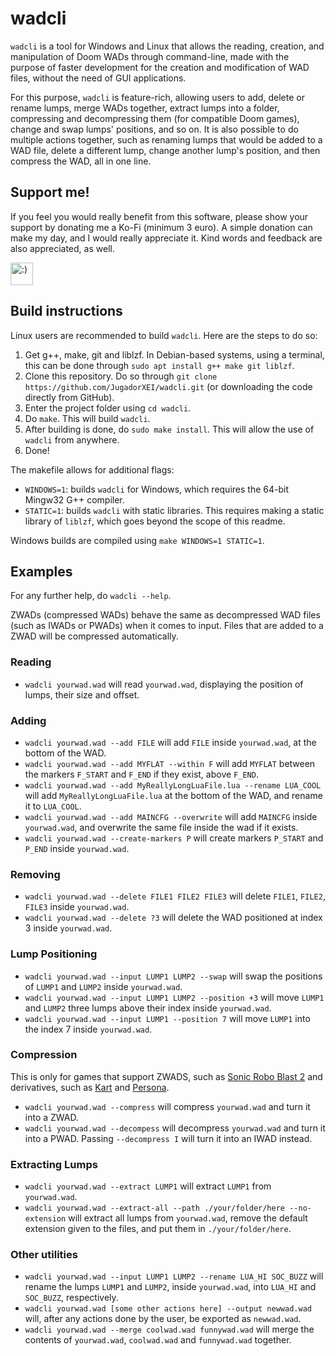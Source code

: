 # wadcli

`wadcli` is a tool for Windows and Linux that allows the reading, creation, and manipulation of Doom WADs through command-line, made with the purpose of faster development for the creation and modification of WAD files, without the need of GUI applications.

For this purpose, `wadcli` is feature-rich, allowing users to add, delete or rename lumps, merge WADs together, extract lumps into a folder, compressing and decompressing them (for compatible Doom games), change and swap lumps' positions, and so on. It is also possible to do multiple actions together, such as renaming lumps that would be added to a WAD file, delete a different lump, change another lump's position, and then compress the WAD, all in one line.

## Support me!

If you feel you would really benefit from this software, please show your support by donating me a Ko-Fi (minimum 3 euro). A simple donation can make my day, and I would really appreciate it. Kind words and feedback are also appreciated, as well.

<a href='https://ko-fi.com/jugadorxei' target='_blank'><img height='36' style='border:0px;height:36px;' src='https://az743702.vo.msecnd.net/cdn/kofi3.png?v=0' border='0' alt=':)' /></a>

## Build instructions

Linux users are recommended to build `wadcli`. Here are the steps to do so:

1. Get g++, make, git and liblzf. In Debian-based systems, using a terminal, this can be done through `sudo apt install g++ make git liblzf`.
2. Clone this repository. Do so through `git clone https://github.com/JugadorXEI/wadcli.git` (or downloading the code directly from GitHub).
3. Enter the project folder using `cd wadcli`.
4. Do `make`. This will build `wadcli`.
5. After building is done, do `sudo make install`. This will allow the use of `wadcli` from anywhere.
6. Done!

The makefile allows for additional flags:
* `WINDOWS=1`: builds `wadcli` for Windows, which requires the 64-bit Mingw32 G++ compiler.
* `STATIC=1`: builds `wadcli` with static libraries. This requires making a static library of `liblzf`, which goes beyond the scope of this readme.

Windows builds are compiled using `make WINDOWS=1 STATIC=1`.

## Examples

For any further help, do `wadcli --help`.

ZWADs (compressed WADs) behave the same as decompressed WAD files (such as IWADs or PWADs) when it comes to input. Files that are added to a ZWAD will be compressed automatically.

### Reading

* `wadcli yourwad.wad` will read `yourwad.wad`, displaying the position of lumps, their size and offset.

### Adding

* `wadcli yourwad.wad --add FILE` will add `FILE` inside `yourwad.wad`, at the bottom of the WAD.
* `wadcli yourwad.wad --add MYFLAT --within F` will add `MYFLAT` between the markers `F_START` and `F_END` if they exist, above `F_END`.
* `wadcli yourwad.wad --add MyReallyLongLuaFile.lua --rename LUA_COOL` will add `MyReallyLongLuaFile.lua` at the bottom of the WAD, and rename it to `LUA_COOL`.
* `wadcli yourwad.wad --add MAINCFG --overwrite` will add `MAINCFG` inside `yourwad.wad`, and overwrite the same file inside the wad if it exists.
* `wadcli yourwad.wad --create-markers P` will create markers `P_START` and `P_END` inside `yourwad.wad`.

### Removing

* `wadcli yourwad.wad --delete FILE1 FILE2 FILE3` will delete `FILE1`, `FILE2`, `FILE3` inside `yourwad.wad`.
* `wadcli yourwad.wad --delete ?3` will delete the WAD positioned at index 3 inside `yourwad.wad`.

### Lump Positioning

* `wadcli yourwad.wad --input LUMP1 LUMP2 --swap` will swap the positions of `LUMP1` and `LUMP2` inside `yourwad.wad`.
* `wadcli yourwad.wad --input LUMP1 LUMP2 --position +3` will move `LUMP1` and `LUMP2` three lumps above their index inside `yourwad.wad`.
* `wadcli yourwad.wad --input LUMP1 --position 7` will move `LUMP1` into the index 7 inside `yourwad.wad`.

### Compression

This is only for games that support ZWADS, such as [Sonic Robo Blast 2](https://git.do.srb2.org/STJr/SRB2) and derivatives, such as [Kart](https://git.do.srb2.org/KartKrew/Kart-Public) and [Persona](https://git.do.srb2.org/SinnamonLat/SRB2/tree/srb2p_22).

* `wadcli yourwad.wad --compress` will compress `yourwad.wad` and turn it into a ZWAD.
* `wadcli yourwad.wad --decompess` will decompress `yourwad.wad` and turn it into a PWAD. Passing `--decompress I` will turn it into an IWAD instead.

### Extracting Lumps

* `wadcli yourwad.wad --extract LUMP1` will extract `LUMP1` from `yourwad.wad`.
* `wadcli yourwad.wad --extract-all --path ./your/folder/here --no-extension` will extract all lumps from `yourwad.wad`, remove the default extension given to the files, and put them in `./your/folder/here`.

### Other utilities

* `wadcli yourwad.wad --input LUMP1 LUMP2 --rename LUA_HI SOC_BUZZ` will rename the lumps `LUMP1` and `LUMP2`, inside `yourwad.wad`, into `LUA_HI` and `SOC_BUZZ`, respectively.
* `wadcli yourwad.wad [some other actions here] --output newwad.wad` will, after any actions done by the user, be exported as `newwad.wad`.
* `wadcli yourwad.wad --merge coolwad.wad funnywad.wad` will merge the contents of `yourwad.wad`, `coolwad.wad` and `funnywad.wad` together.